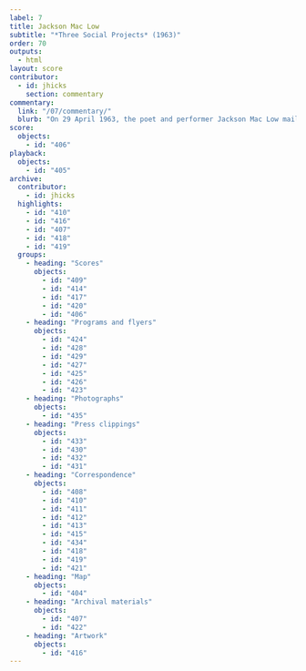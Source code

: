 ```yaml
---
label: 7
title: Jackson Mac Low
subtitle: "*Three Social Projects* (1963)"
order: 70
outputs: 
  - html
layout: score
contributor:
  - id: jhicks
    section: commentary
commentary:
  link: "/07/commentary/"
  blurb: "On 29 April 1963, the poet and performer Jackson Mac Low mailed a series of postcards to a number of his artistic colleagues. Each postcard contained the title and text of a composition by Mac Low. Taken as a series, these works probe the limits of the still-emerging format of the event score. Some compositions ask performers to complete virtually impossible tasks; others appear effortlessly simple. The three *Social Project* scores, in particular, seem designed to spur their recipients to think more clearly, in both conceptual and practical terms, about the theories of social change that were being implicitly invoked in this newly expanded mode of artistic performance."
score:
  objects:
    - id: "406"
playback:
  objects:
    - id: "405"
archive: 
  contributor:
    - id: jhicks
  highlights:
    - id: "410"
    - id: "416"
    - id: "407"
    - id: "418"
    - id: "419"
  groups:
    - heading: "Scores"
      objects:
        - id: "409"
        - id: "414"
        - id: "417"
        - id: "420"
        - id: "406"
    - heading: "Programs and flyers"
      objects:
        - id: "424"
        - id: "428"
        - id: "429"
        - id: "427"
        - id: "425"
        - id: "426"
        - id: "423"
    - heading: "Photographs"
      objects:
        - id: "435"
    - heading: "Press clippings"
      objects:
        - id: "433"
        - id: "430"
        - id: "432"
        - id: "431"
    - heading: "Correspondence"
      objects:
        - id: "408"
        - id: "410"
        - id: "411"
        - id: "412"
        - id: "413"
        - id: "415"
        - id: "434"
        - id: "418"
        - id: "419"
        - id: "421"
    - heading: "Map"
      objects:
        - id: "404"
    - heading: "Archival materials"
      objects:
        - id: "407"
        - id: "422"
    - heading: "Artwork"
      objects:
        - id: "416"
---
```

